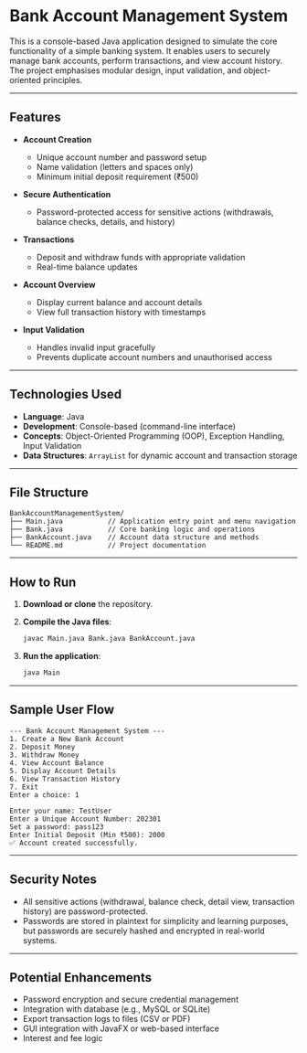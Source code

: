 # Bank Account Management System

This is a console-based Java application designed to simulate the core functionality of a simple banking system. It enables users to securely manage bank accounts, perform transactions, and view account history. The project emphasises modular design, input validation, and object-oriented principles.

---

## Features

* **Account Creation**

  * Unique account number and password setup
  * Name validation (letters and spaces only)
  * Minimum initial deposit requirement (₹500)

* **Secure Authentication**

  * Password-protected access for sensitive actions (withdrawals, balance checks, details, and history)

* **Transactions**

  * Deposit and withdraw funds with appropriate validation
  * Real-time balance updates

* **Account Overview**

  * Display current balance and account details
  * View full transaction history with timestamps

* **Input Validation**

  * Handles invalid input gracefully
  * Prevents duplicate account numbers and unauthorised access

---

## Technologies Used

* **Language**: Java
* **Development**: Console-based (command-line interface)
* **Concepts**: Object-Oriented Programming (OOP), Exception Handling, Input Validation
* **Data Structures**: `ArrayList` for dynamic account and transaction storage

---

## File Structure

```
BankAccountManagementSystem/
├── Main.java           // Application entry point and menu navigation
├── Bank.java           // Core banking logic and operations
├── BankAccount.java    // Account data structure and methods
└── README.md           // Project documentation
```

---

## How to Run

1. **Download or clone** the repository.
2. **Compile the Java files**:

   ```bash
   javac Main.java Bank.java BankAccount.java
   ```
4. **Run the application**:

   ```bash
   java Main
   ```

---

## Sample User Flow

```text
--- Bank Account Management System ---
1. Create a New Bank Account
2. Deposit Money
3. Withdraw Money
4. View Account Balance
5. Display Account Details
6. View Transaction History
7. Exit
Enter a choice: 1

Enter your name: TestUser
Enter a Unique Account Number: 202301
Set a password: pass123
Enter Initial Deposit (Min ₹500): 2000
✅ Account created successfully.
```

---

## Security Notes

* All sensitive actions (withdrawal, balance check, detail view, transaction history) are password-protected.
* Passwords are stored in plaintext for simplicity and learning purposes, but passwords are securely hashed and encrypted in real-world systems.
---

## Potential Enhancements

* Password encryption and secure credential management
* Integration with database (e.g., MySQL or SQLite)
* Export transaction logs to files (CSV or PDF)
* GUI integration with JavaFX or web-based interface
* Interest and fee logic
